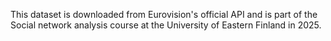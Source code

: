 This dataset is downloaded from Eurovision's official API and is part of the Social network analysis course at the University of Eastern Finland in 2025.
